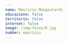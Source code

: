 ```yaml
---
name: Maurizio Mangialardi
educazione: false
territorio: false
internet: false
image: /img/faces/6.jpg
number: maurizio
---
```

